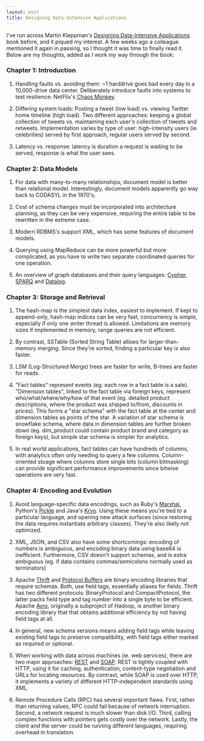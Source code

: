 ```yaml
---
layout: post
title: Designing Data-Intensive Applications
---
```


I've run across Martin Kleppman's [Designing Data-Intensive Applications](https://dataintensive.net/) book before, and it piqued my interest. A few weeks ago a colleague mentioned it again in passing, so I thought it was time to finally read it. Below are my thoughts, added as I work my way through the book:

### Chapter 1: Introduction

1. Handling faults vs. avoiding them: ~1 harddrive goes bad every day in a 10,000-drive data center. Deliberately introduce faults into systems to test resilience: NetFlix's [Chaos Monkey](https://github.com/Netflix/chaosmonkey).  

2. Differing system loads: Posting a tweet (low load) vs. viewing Twitter home timeline (high load). Two different approaches: keeping a global collection of tweets vs. maintaining each user's collection of tweets and retweets. Implementation varies by type of user: high-intensity users (ie. celebrities) served by first approach, regular users served by second.

3. Latency vs. response: latency is duration a request is waiting to be served, response is what the user sees.

### Chapter 2: Data Models

1. For data with many-to-many relationships, document model is better than relational model. Interestingly, document models apparently go way back to CODASYL in the 1970's.

2. Cost of schema changes must be incorporated into architecture planning, as they can be very expensive, requiring the entire table to be rewritten in the extreme case.

3. Modern RDBMS's support XML, which has some features of document models.

4. Querying using MapReduce can be more powerful but more complicated, as you have to write two separate coordinated queries for one operation.

5. An overview of graph databases and their query languages: [Cypher](https://neo4j.com/developer/cypher-query-language/), [SPARQ](https://www.w3.org/TR/rdf-sparql-query/) and [Datalog](https://clojure.github.io/clojure-contrib/doc/datalog.html).  

### Chapter 3: Storage and Retrieval

1. The hash-map is the simplest data index, easiest to implement. If kept to append-only, hash-map indices can be very fast, concurrency is simple, especially if only one writer thread is allowed. Limitations are memory sizes if implemented in memory, range queries are not efficient.

2. By contrast, SSTable (Sorted String Table) allows for larger-than-memory merging. Since they're sorted, finding a particular key is also faster.

3. LSM (Log-Structured Merge) trees are faster for write, B-trees are faster for reads.

4. "Fact tables" represent events (eg. each row in a fact table is a sale). "Dimension tables", linked to the fact table via foreign keys, represent who/what/where/why/how of that event (eg. detailed product descriptions, where the product was shipped to/from, discounts in prices). This forms a "star schema" with the fact table at the center and dimension tables as points of the star. A variation of star schema is snowflake schema, where data in dimension tables are further broken down (eg. dim_product could contain product brand and category as foreign keys), but simple star schema is simpler for analytics.

5. In real world applications, fact tables can have hundreds of columns, with analytics often only needing
to query a few columns. Column-oriented stoage where columns store single bits (column bitmasking) can provide significant performance improvements since bitwise operations are very fast.

### Chapter 4: Encoding and Evolution

1. Avoid language-specific data encodings, such as Ruby's [Marshal](https://ruby-doc.org/core-2.6.3/Marshal.html), Python's [Pickle](https://docs.python.org/3/library/pickle.html) and Java's [Kryo](https://github.com/EsotericSoftware/kryo). Using these means you're tied to a particular language, and opening new attack surfaces (since restoring the data requires instantiate arbitrary classes). They're also likely not optimized.

2. XML, JSON, and CSV also have some shortcomings: encoding of numbers is ambiguous, and encoding binary data using base64 is inefficient. Furthermore, CSV doesn't support schemas, and is extra ambiguous (eg. if data contains commas/semicolons normally used as terminators)

3. Apache [Thrift](https://thrift.apache.org/) and [Protocol Buffers](https://developers.google.com/protocol-buffers) are binary encoding libraries that require schemas. Both, use field tags, essentially aliases for fields. Thrift has two different protocols: BinaryProtocol and CompactProtocol, the latter packs field type and tag number into a single byte to be efficient. Apache [Avro](https://avro.apache.org/), originally a subproject of Hadoop, is another binary encoding library that that obtains additional efficiency by not having field tags at all.

4. In general, new schema versions means adding field tags while leaving existing field tags to preserve compatibility, with field tags either marked as required or optional.

5. When working with data across machines (ie. web services), there are two major approaches: [REST](https://en.wikipedia.org/wiki/Representational_state_transfer) and [SOAP](https://en.wikipedia.org/wiki/SOAP). REST is tightly coupled with HTTP, using it for caching, authentication, content-type negotiation and URLs for locating resources. By contrast, while SOAP is used over HTTP, it implements a variety of different HTTP-independent standards using XML.

6. Remote Procedure Calls (RPC) has several important flaws. First, rather than returning values, RPC could fail because of network interruption. Second, a network request is much slower than disk I/O. Third, calling complex functions with pointers gets costly over the network. Lastly, the client and the server could be running different languages, requiring overhead in translation.
